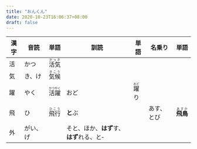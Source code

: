 ```yaml
---
title: "おんくん"
date: 2020-10-23T16:06:37+08:00
draft: false
---
```


漢字|音読|単語|訓読|単語|名乗り|単語
-|-|-|-|-|-|-
活|かつ|<ruby>活気<rp>(</rp><rt>かっき</rt><rp>)</rp></ruby>
気|き、け|<ruby>気候<rp>(</rp><rt>きこう</rt><rp>)</rp></ruby>
躍|やく|<ruby>活躍<rp>(</rp><rt>かつやく</rt><rp>)</rp></ruby>|おど|<ruby>躍<rp>(</rp><rt>おど</rt><rp>)</rp></ruby>り
飛|ひ|<ruby>飛行<rp>(</rp><rt>ひこう</rt><rp>)</rp></ruby>|**と**ぶ||あす、とび|<ruby>**飛鳥**<rp>(</rp><rt>あすか</rt><rp>)</rp></ruby>
外|がい、げ||そと、ほか、**はず**す、**はず**れる、と‐
